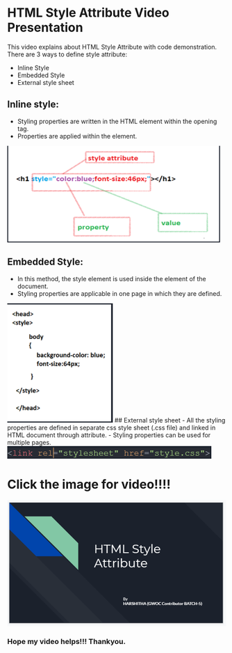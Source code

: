 # HTML Style Attribute Video Presentation
This video explains about HTML Style Attribute with code demonstration.
There are 3 ways to define style attribute:
- Inline Style
- Embedded Style
- External style sheet

## Inline style:
- Styling properties are written in the HTML element  within the opening  tag.
- Properties are applied within the element.
<img src="assets/VinlineStyle.png">

 ## Embedded Style:
 - In this method, the style element is used inside the <head> element of the document.
- Styling properties are applicable in one page in which they are defined.
<img src="assets/embeddedStyle.png">
## External style sheet
- All the styling properties are defined in separate css style sheet (.css file) and linked in HTML document through <link> attribute.
- Styling properties can be used for multiple pages.
<img src="assets/VexternalStylesheet.png">



# Click the image for video!!!!

<a href="https://drive.google.com/file/d/1jWQIPUxqhF48oIGEmdq5IEpDcysg8g8D/view?usp=sharing"><img src="assets/videoTitle.png"></a>
<br>
### Hope my video helps!!! Thankyou.